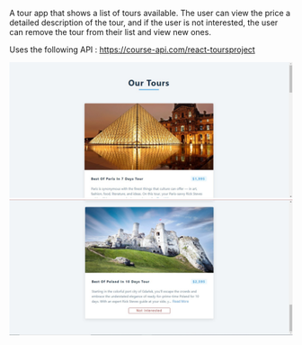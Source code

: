 A tour app that shows a list of tours available. The user can view the price a
detailed description of the tour, and if the user is not interested, the user can remove the tour from
their list and view new ones.

Uses the following API : https://course-api.com/react-toursproject

![alt text](home.jpg)
![alt text](last.jpg)